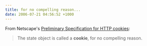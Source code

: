 ```yaml
---
title: for no compelling reason...
date: 2006-07-21 04:56:52 +1000
---
```


From Netscape's <a href="http://curl.haxx.se/rfc/cookie_spec.html">Preliminary Specification for HTTP cookies</a>:

> The state object is called a <strong>cookie</strong>, for no compelling reason.

